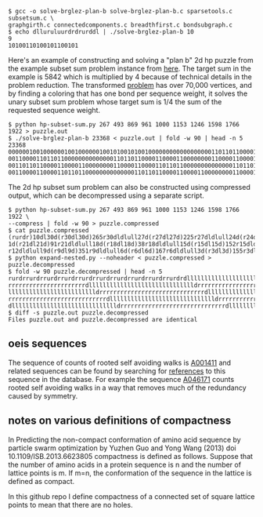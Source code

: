```
$ gcc -o solve-brglez-plan-b solve-brglez-plan-b.c sparsetools.c subsetsum.c \
graphgirth.c connectedcomponents.c breadthfirst.c bondsubgraph.c
$ echo dlluruluurdrdrurddl | ./solve-brglez-plan-b 10
9
10100110100101100101
```

Here's an example of constructing and solving a "plan b" 2d hp puzzle
from the example subset sum problem instance from
[here](http://www.math.sunysb.edu/~scott/blair/Subset_sum_problems_are.html).
The target sum in the example is 5842 which is multiplied by 4
because of technical details in the problem reduction.  The transformed
[problem](https://raw.github.com/argriffing/hp/master/puzzle.out)
has over 70,000 vertices, and by finding a coloring
that has one bond per sequence weight,
it solves the unary subset sum problem whose target sum
is 1/4 the sum of the requested sequence weight.

```
$ python hp-subset-sum.py 267 493 869 961 1000 1153 1246 1598 1766 1922 > puzzle.out
$ ./solve-brglez-plan-b 23368 < puzzle.out | fold -w 90 | head -n 5
23368
000000100100000010010000001001010010100100000000000000000011011011000011000011000000001100
001100001101101100000000000000110110110000110000110000000011000011000011011011000000000000
001101101100001100001100000000110000110000110110110000000000000011011011000011000011000000
001100001100001101101100000000000000110110110000110000110000000011000011000011011011000000
```

The 2d hp subset sum problem can also be constructed using compressed output,
which can be decompressed using a separate script.

```
$ python hp-subset-sum.py 267 493 869 961 1000 1153 1246 1598 1766 1922 \
--compress | fold -w 90 > puzzle.compressed
$ cat puzzle.compressed
(rurdr)10dl30d(r30dl30d)265r30dldlull27d(r27dl27d)225r27dldlull24d(r24dl24d)375r24dldlull2
1d(r21dl21d)91r21dldlull18d(r18dl18d)38r18dldlull15d(r15dl15d)152r15dldlull12d(r12dl12d)92
r12dldlull9d(r9dl9d)351r9dldlull6d(r6dl6d)167r6dldlull3d(r3dl3d)155r3dldlul
$ python expand-nested.py --noheader < puzzle.compressed > puzzle.decompressed
$ fold -w 90 puzzle.decompressed | head -n 5
rurdrrurdrrurdrrurdrrurdrrurdrrurdrrurdrrurdrrurdrdlllllllllllllllllllllllllllllldrrrrrrrr
rrrrrrrrrrrrrrrrrrrrrrdlllllllllllllllllllllllllllllldrrrrrrrrrrrrrrrrrrrrrrrrrrrrrrdlllll
llllllllllllllllllllllllldrrrrrrrrrrrrrrrrrrrrrrrrrrrrrrdlllllllllllllllllllllllllllllldrr
rrrrrrrrrrrrrrrrrrrrrrrrrrrrdlllllllllllllllllllllllllllllldrrrrrrrrrrrrrrrrrrrrrrrrrrrrrr
dlllllllllllllllllllllllllllllldrrrrrrrrrrrrrrrrrrrrrrrrrrrrrrdlllllllllllllllllllllllllll
$ diff -s puzzle.out puzzle.decompressed
Files puzzle.out and puzzle.decompressed are identical
```


oeis sequences
--------------

The sequence of counts of rooted self avoiding walks is
[A001411](https://oeis.org/A001411)
and related sequences can be found by searching for
[references](https://oeis.org/search?q=A001411)
to this sequence in the database.
For example the sequence
[A046171](https://oeis.org/A046171)
counts rooted self avoiding walks in a way that removes
much of the redundancy caused by symmetry.


notes on various definitions of compactness
-------------------------------------------

In
Predicting the non-compact conformation of amino acid sequence by
particle swarm optimization
by Yuzhen Guo and Yong Wang (2013)
doi 10.1109/ISB.2013.6623805
compactness is defined as follows.
Suppose that the number of amino acids in a protein sequence is n
and the number of lattice points is m.
If m=n, the conformation of the sequence in the lattice is defined as compact.

In this github repo I define compactness of a connected set of square lattice
points to mean that there are no holes.
